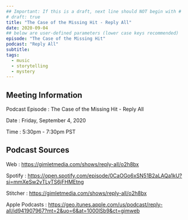 ```yaml
---
## Important: If this is a draft, next line should NOT begin with #
# draft: true
title: "The Case of the Missing Hit - Reply All"
date: 2020-09-04
## below are user-defined parameters (lower case keys recommended)
episode: "The Case of the Missing Hit"
podcast: "Reply All"
subtitle:
tags:
  - music
  - storytelling
  - mystery
---
```


## Meeting Information

Podcast Episode
:   The Case of the Missing Hit - Reply All

Date
:   Friday, September 4, 2020

Time
:   5:30pm - 7:30pm PST

## Podcast Sources

Web
:   https://gimletmedia.com/shows/reply-all/o2h8bx

Spotify
:   https://open.spotify.com/episode/0CaOGo6xSN51B2aLAQa1kU?si=mmXeSw2vTLyTS6jFHMEtng

Stitcher
:   https://gimletmedia.com/shows/reply-all/o2h8bx

Apple Podcasts
:   https://geo.itunes.apple.com/us/podcast/reply-all/id941907967?mt=2&uo=6&at=1000lSb9&ct=gimweb

